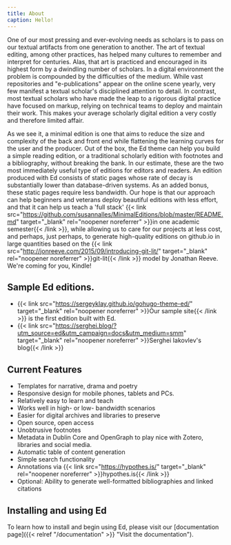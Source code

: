 ```yaml
---
title: About
caption: Hello!
---
```


One of our most pressing and ever-evolving needs as scholars is to pass on our textual artifacts
from one generation to another. The art of textual editing, among other practices, has helped many
cultures to remember and interpret for centuries. Alas, that art is practiced and encouraged in its
highest form by a dwindling number of scholars. In a digital environment the problem is compounded
by the difficulties of the medium. While vast repositories and "e-publications" appear on the
online scene yearly, very few manifest a textual scholar's disciplined attention to detail. In
contrast, most textual scholars who have made the leap to a rigorous digital practice have focused
on markup, relying on technical teams to deploy and maintain their work. This makes your average
scholarly digital edition a very costly and therefore limited affair.


As we see it, a minimal edition is one that aims to reduce the size and complexity of the back and
front end while flattening the learning curves for the user and the producer. Out of the box, the Ed
theme can help you build a simple reading edition, or a traditional scholarly edition with footnotes
and a bibliography, without breaking the bank. In our estimate, these are the two most immediately
useful type of editions for editors and readers. An edition produced with Ed consists of static
pages whose rate of decay is substantially lower than database-driven systems. As an added bonus,
these static pages require less bandwidth. Our hope is that our approach can help beginners and
veterans deploy beautiful editions with less effort, and that it can help us teach a 'full stack'
{{< link src="https://github.com/susannalles/MinimalEditions/blob/master/README.md" target="_blank" rel="noopener noreferrer" >}}in one academic semester{{< /link >}},
while allowing us to care for our projects at less cost, and perhaps, just perhaps, to generate
high-quality editions on github.io in large quantities based on the
{{< link src="http://jonreeve.com/2015/09/introducing-git-lit/" target="_blank" rel="noopener noreferrer" >}}git-lit{{< /link >}} model by Jonathan Reeve. We're coming
for you, Kindle!


## Sample Ed editions.

- {{< link src="https://sergeyklay.github.io/gohugo-theme-ed/" target="_blank" rel="noopener noreferrer" >}}Our sample site{{< /link >}} is the first edition built with Ed.
- {{< link src="https://serghei.blog/?utm_source=ed&utm_campaign=docs&utm_medium=smm" target="_blank" rel="noopener noreferrer" >}}Serghei Iakovlev's blog{{< /link >}}

## Current Features

- Templates for narrative, drama and poetry
- Responsive design for mobile phones, tablets and PCs.
- Relatively easy to learn and teach
- Works well in high- or low- bandwidth scenarios
- Easier for digital archives and libraries to preserve
- Open source, open access
- Unobtrusive footnotes
- Metadata in Dublin Core and OpenGraph to play nice with Zotero, libraries and social media.
- Automatic table of content generation
- Simple search functionality
- Annotations via {{< link src="https://hypothes.is/" target="_blank" rel="noopener noreferrer" >}}hypothes.is{{< /link >}}
- Optional: Ability to generate well-formatted bibliographies and linked citations


## Installing and using Ed

To learn how to install and begin using Ed, please visit our
[documentation page]({{< relref "/documentation" >}} "Visit the documentation").
